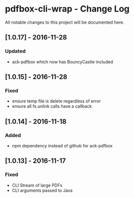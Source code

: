 # pdfbox-cli-wrap - Change Log
All notable changes to this project will be documented here.

## [1.0.17] - 2016-11-28
### Updated
- ack-pdfbox which now has BouncyCastle included

## [1.0.15] - 2016-11-28
### Fixed
- ensure temp file is delete regardless of error
- ensure all fs.unlink calls have a callback

## [1.0.14] - 2016-11-18
### Added
- npm dependency instead of github for ack-pdfbox

## [1.0.13] - 2016-11-17
### Fixed
- CLI Stream of large PDFs
- CLI arguments passed to Java
